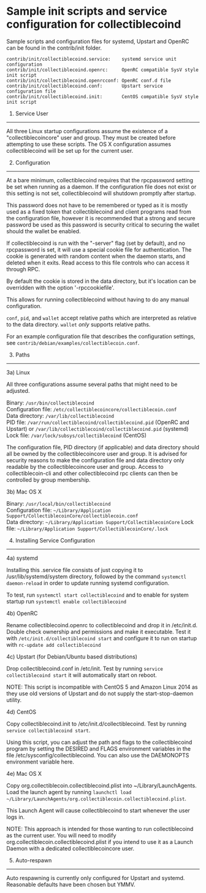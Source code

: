 Sample init scripts and service configuration for collectiblecoind
==========================================================

Sample scripts and configuration files for systemd, Upstart and OpenRC
can be found in the contrib/init folder.

    contrib/init/collectiblecoind.service:    systemd service unit configuration
    contrib/init/collectiblecoind.openrc:     OpenRC compatible SysV style init script
    contrib/init/collectiblecoind.openrcconf: OpenRC conf.d file
    contrib/init/collectiblecoind.conf:       Upstart service configuration file
    contrib/init/collectiblecoind.init:       CentOS compatible SysV style init script

1. Service User
---------------------------------

All three Linux startup configurations assume the existence of a "collectiblecoincore" user
and group.  They must be created before attempting to use these scripts.
The OS X configuration assumes collectiblecoind will be set up for the current user.

2. Configuration
---------------------------------

At a bare minimum, collectiblecoind requires that the rpcpassword setting be set
when running as a daemon.  If the configuration file does not exist or this
setting is not set, collectiblecoind will shutdown promptly after startup.

This password does not have to be remembered or typed as it is mostly used
as a fixed token that collectiblecoind and client programs read from the configuration
file, however it is recommended that a strong and secure password be used
as this password is security critical to securing the wallet should the
wallet be enabled.

If collectiblecoind is run with the "-server" flag (set by default), and no rpcpassword is set,
it will use a special cookie file for authentication. The cookie is generated with random
content when the daemon starts, and deleted when it exits. Read access to this file
controls who can access it through RPC.

By default the cookie is stored in the data directory, but it's location can be overridden
with the option '-rpccookiefile'.

This allows for running collectiblecoind without having to do any manual configuration.

`conf`, `pid`, and `wallet` accept relative paths which are interpreted as
relative to the data directory. `wallet` *only* supports relative paths.

For an example configuration file that describes the configuration settings,
see `contrib/debian/examples/collectiblecoin.conf`.

3. Paths
---------------------------------

3a) Linux

All three configurations assume several paths that might need to be adjusted.

Binary:              `/usr/bin/collectiblecoind`  
Configuration file:  `/etc/collectiblecoincore/collectiblecoin.conf`  
Data directory:      `/var/lib/collectiblecoind`  
PID file:            `/var/run/collectiblecoind/collectiblecoind.pid` (OpenRC and Upstart) or `/var/lib/collectiblecoind/collectiblecoind.pid` (systemd)  
Lock file:           `/var/lock/subsys/collectiblecoind` (CentOS)  

The configuration file, PID directory (if applicable) and data directory
should all be owned by the collectiblecoincore user and group.  It is advised for security
reasons to make the configuration file and data directory only readable by the
collectiblecoincore user and group.  Access to collectiblecoin-cli and other collectiblecoind rpc clients
can then be controlled by group membership.

3b) Mac OS X

Binary:              `/usr/local/bin/collectiblecoind`  
Configuration file:  `~/Library/Application Support/CollectiblecoinCore/collectiblecoin.conf`  
Data directory:      `~/Library/Application Support/CollectiblecoinCore`
Lock file:           `~/Library/Application Support/CollectiblecoinCore/.lock`

4. Installing Service Configuration
-----------------------------------

4a) systemd

Installing this .service file consists of just copying it to
/usr/lib/systemd/system directory, followed by the command
`systemctl daemon-reload` in order to update running systemd configuration.

To test, run `systemctl start collectiblecoind` and to enable for system startup run
`systemctl enable collectiblecoind`

4b) OpenRC

Rename collectiblecoind.openrc to collectiblecoind and drop it in /etc/init.d.  Double
check ownership and permissions and make it executable.  Test it with
`/etc/init.d/collectiblecoind start` and configure it to run on startup with
`rc-update add collectiblecoind`

4c) Upstart (for Debian/Ubuntu based distributions)

Drop collectiblecoind.conf in /etc/init.  Test by running `service collectiblecoind start`
it will automatically start on reboot.

NOTE: This script is incompatible with CentOS 5 and Amazon Linux 2014 as they
use old versions of Upstart and do not supply the start-stop-daemon utility.

4d) CentOS

Copy collectiblecoind.init to /etc/init.d/collectiblecoind. Test by running `service collectiblecoind start`.

Using this script, you can adjust the path and flags to the collectiblecoind program by
setting the DESIRED and FLAGS environment variables in the file
/etc/sysconfig/collectiblecoind. You can also use the DAEMONOPTS environment variable here.

4e) Mac OS X

Copy org.collectiblecoin.collectiblecoind.plist into ~/Library/LaunchAgents. Load the launch agent by
running `launchctl load ~/Library/LaunchAgents/org.collectiblecoin.collectiblecoind.plist`.

This Launch Agent will cause collectiblecoind to start whenever the user logs in.

NOTE: This approach is intended for those wanting to run collectiblecoind as the current user.
You will need to modify org.collectiblecoin.collectiblecoind.plist if you intend to use it as a
Launch Daemon with a dedicated collectiblecoincore user.

5. Auto-respawn
-----------------------------------

Auto respawning is currently only configured for Upstart and systemd.
Reasonable defaults have been chosen but YMMV.
